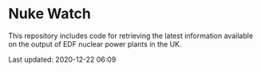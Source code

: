 # Nuke Watch

This repository includes code for retrieving the latest information available on the output of EDF nuclear power plants in the UK.

Last updated: 2020-12-22 06:09